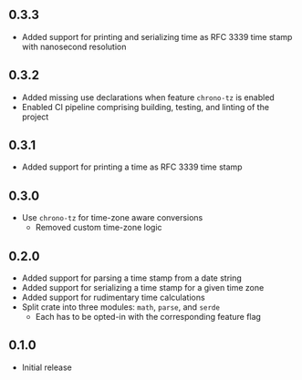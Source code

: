 0.3.3
-----
- Added support for printing and serializing time as RFC 3339 time stamp
  with nanosecond resolution


0.3.2
-----
- Added missing use declarations when feature `chrono-tz` is enabled
- Enabled CI pipeline comprising building, testing, and linting of the
  project


0.3.1
-----
- Added support for printing a time as RFC 3339 time stamp


0.3.0
-----
- Use `chrono-tz` for time-zone aware conversions
  - Removed custom time-zone logic


0.2.0
-----
- Added support for parsing a time stamp from a date string
- Added support for serializing a time stamp for a given time zone
- Added support for rudimentary time calculations
- Split crate into three modules: `math`, `parse`, and `serde`
  - Each has to be opted-in with the corresponding feature flag


0.1.0
-----
- Initial release

